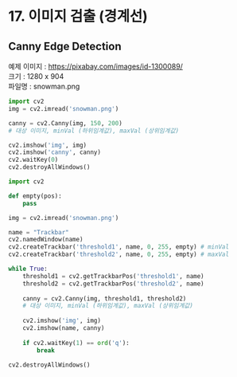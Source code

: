 # 17. 이미지 검출 (경계선)

## Canny Edge Detection

예제 이미지 : https://pixabay.com/images/id-1300089/  
크기 : 1280 x 904  
파일명 : snowman.png


```python
import cv2
img = cv2.imread('snowman.png')

canny = cv2.Canny(img, 150, 200)
# 대상 이미지, minVal (하위임계값), maxVal (상위임계값)

cv2.imshow('img', img)
cv2.imshow('canny', canny)
cv2.waitKey(0)
cv2.destroyAllWindows()
```


```python
import cv2

def empty(pos):
    pass

img = cv2.imread('snowman.png')

name = "Trackbar"
cv2.namedWindow(name)
cv2.createTrackbar('threshold1', name, 0, 255, empty) # minVal
cv2.createTrackbar('threshold2', name, 0, 255, empty) # maxVal

while True:
    threshold1 = cv2.getTrackbarPos('threshold1', name)
    threshold2 = cv2.getTrackbarPos('threshold2', name)
    
    canny = cv2.Canny(img, threshold1, threshold2)
    # 대상 이미지, minVal (하위임계값), maxVal (상위임계값)
    
    cv2.imshow('img', img)
    cv2.imshow(name, canny)
    
    if cv2.waitKey(1) == ord('q'):
        break

cv2.destroyAllWindows()
```
